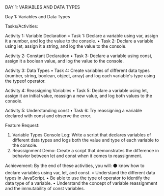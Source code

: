 DAY 1: VARIABLES AND DATA TYPES

Day 1: Variables and Data Types

Tasks/Activities:

Activity 1: Variable Declaration
• Task 1: Declare a variable using var, assign it a number, and log the value to the console.
• Task 2: Declare a variable using let, assign it a string, and log the value to the console.

Activity 2: Constant Declaration
• Task 3: Declare a variable using const, assign it a boolean value, and log the value to the console.

Activity 3: Data Types
• Task 4: Create variables of different data types (number, string, boolean, object, array) and log each variable's 
type using the typeof operator.

Activity 4: Reassigning Variables
• Task 5: Declare a variable using let, assign it an initial value, reassign a new value, and log both values to the console.

Activity 5: Understanding const
• Task 6: Try reassigning a variable declared with const and observe the error.

Feature Request:
1. Variable Types Console Log: Write a script that declares variables of different data types and logs both the value and type of each variable to the console.
2. Reassignment Demo: Create a script that demonstrates the difference in behavior between let and const when it comes to reassignment.

Achievement:
By the end of these activities, you will:
⚫ know how to declare variables using var, let, and const.
• Understand the different data types in JavaScript.
• Be able to use the type of operator to identify the data type of a variable.
• Understand the concept of variable reassignment and the immutability of const variables.